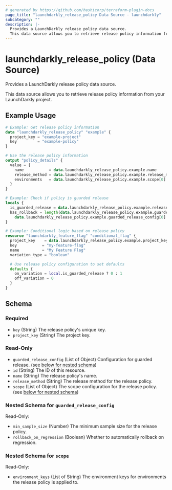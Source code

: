 ```yaml
---
# generated by https://github.com/hashicorp/terraform-plugin-docs
page_title: "launchdarkly_release_policy Data Source - launchdarkly"
subcategory: ""
description: |-
  Provides a LaunchDarkly release policy data source.
  This data source allows you to retrieve release policy information from your LaunchDarkly project.
---
```


# launchdarkly_release_policy (Data Source)

Provides a LaunchDarkly release policy data source.

This data source allows you to retrieve release policy information from your LaunchDarkly project.

## Example Usage

```terraform
# Example: Get release policy information
data "launchdarkly_release_policy" "example" {
  project_key = "example-project"
  key         = "example-policy"
}

# Use the release policy information
output "policy_details" {
  value = {
    name           = data.launchdarkly_release_policy.example.name
    release_method = data.launchdarkly_release_policy.example.release_method
    environments   = data.launchdarkly_release_policy.example.scope[0].environment_keys
  }
}

# Example: Check if policy is guarded release
locals {
  is_guarded_release = data.launchdarkly_release_policy.example.release_method == "guarded-release"
  has_rollback = length(data.launchdarkly_release_policy.example.guarded_release_config) > 0 ?
    data.launchdarkly_release_policy.example.guarded_release_config[0].rollback_on_regression : false
}

# Example: Conditional logic based on release policy
resource "launchdarkly_feature_flag" "conditional_flag" {
  project_key    = data.launchdarkly_release_policy.example.project_key
  key           = "my-feature-flag"
  name          = "My Feature Flag"
  variation_type = "boolean"

  # Use release policy configuration to set defaults
  defaults {
    on_variation = local.is_guarded_release ? 0 : 1
    off_variation = 0
  }
}
```

<!-- schema generated by tfplugindocs -->

## Schema

### Required

- `key` (String) The release policy's unique key.
- `project_key` (String) The project key.

### Read-Only

- `guarded_release_config` (List of Object) Configuration for guarded release. (see [below for nested schema](#nestedatt--guarded_release_config))
- `id` (String) The ID of this resource.
- `name` (String) The release policy's name.
- `release_method` (String) The release method for the release policy.
- `scope` (List of Object) The scope configuration for the release policy. (see [below for nested schema](#nestedatt--scope))

<a id="nestedatt--guarded_release_config"></a>

### Nested Schema for `guarded_release_config`

Read-Only:

- `min_sample_size` (Number) The minimum sample size for the release policy.
- `rollback_on_regression` (Boolean) Whether to automatically rollback on regression.

<a id="nestedatt--scope"></a>

### Nested Schema for `scope`

Read-Only:

- `environment_keys` (List of String) The environment keys for environments the release policy is applied to.
